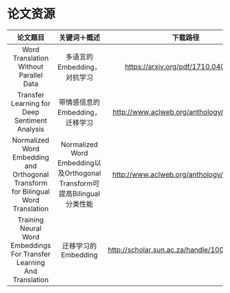 # 论文资源

|    论文题目    |   关键词＋概述   | 下载路径 | 说明（创新点） |
| :-----------: | :-------------------: | :--------: | :-------:|
| Word Translation Without Parallel Data | 多语言的Embedding，对抗学习 | https://arxiv.org/pdf/1710.04087.pdf | https://github.com/facebookresearch/MUSE |
|Transfer Learning for Deep Sentiment Analysis |带情感信息的Embedding，迁移学习 | http://www.aclweb.org/anthology/P18-1235 ||
|Normalized Word Embedding and Orthogonal Transform for Bilingual Word Translation | Normalized Word Embedding以及Orthogonal Transform可提高Bilingual分类性能 | http://www.aclweb.org/anthology/N15-1104 | |
|Training Neural Word Embeddings For Transfer Learning And Translation|迁移学习的Embedding|http://scholar.sun.ac.za/handle/10019.1/98758||
